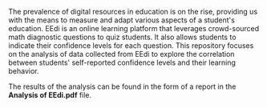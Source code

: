 The prevalence of digital resources in education is on the rise, providing us with the means to measure and adapt various aspects of a student's education. 
EEdi is an online learning platform that leverages crowd-sourced math diagnostic questions to quiz students. It also allows students to indicate their confidence levels for each question. This repository focuses on the analysis of data collected from EEdi to explore the correlation between students' self-reported confidence levels and their learning behavior.

The results of the analysis can be found in the form of a report in the **Analysis of EEdi.pdf** file.

